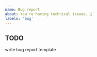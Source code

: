 ```yaml
---
name: Bug report
about: You're having technical issues. 🐞
labels: 'bug'
---
```


<!-- Please use the following issue template or your issue will be closed -->

## TODO

write bug report template
